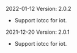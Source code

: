 2022-01-12 Version: 2.0.2
- Support iotcc for iot.

2021-12-20 Version: 2.0.1
- Support iotcc for iot.


